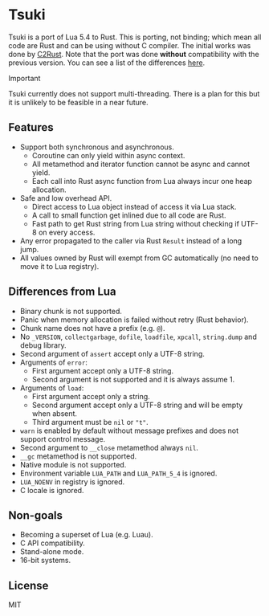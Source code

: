 # Tsuki

Tsuki is a port of Lua 5.4 to Rust. This is porting, not binding; which mean all code are Rust and can be using without C compiler. The initial works was done by [C2Rust](https://github.com/immunant/c2rust). Note that the port was done **without** compatibility with the previous version. You can see a list of the differences [here](https://www.lua.org/manual/5.4/manual.html#8).

> [!IMPORTANT]
> Tsuki currently does not support multi-threading. There is a plan for this but it is unlikely to be feasible in a near future.

## Features

- Support both synchronous and asynchronous.
  - Coroutine can only yield within async context.
  - All metamethod and iterator function cannot be async and cannot yield.
  - Each call into Rust async function from Lua always incur one heap allocation.
- Safe and low overhead API.
  - Direct access to Lua object instead of access it via Lua stack.
  - A call to small function get inlined due to all code are Rust.
  - Fast path to get Rust string from Lua string without checking if UTF-8 on every access.
- Any error propagated to the caller via Rust `Result` instead of a long jump.
- All values owned by Rust will exempt from GC automatically (no need to move it to Lua registry).

## Differences from Lua

- Binary chunk is not supported.
- Panic when memory allocation is failed without retry (Rust behavior).
- Chunk name does not have a prefix (e.g. `@`).
- No `_VERSION`, `collectgarbage`, `dofile`, `loadfile`, `xpcall`, `string.dump` and debug library.
- Second argument of `assert` accept only a UTF-8 string.
- Arguments of `error`:
  - First argument accept only a UTF-8 string.
  - Second argument is not supported and it is always assume 1.
- Arguments of `load`:
  - First argument accept only a string.
  - Second argument accept only a UTF-8 string and will be empty when absent.
  - Third argument must be `nil` or `"t"`.
- `warn` is enabled by default without message prefixes and does not support control message.
- Second argument to `__close` metamethod always `nil`.
- `__gc` metamethod is not supported.
- Native module is not supported.
- Environment variable `LUA_PATH` and `LUA_PATH_5_4` is ignored.
- `LUA_NOENV` in registry is ignored.
- C locale is ignored.

## Non-goals

- Becoming a superset of Lua (e.g. Luau).
- C API compatibility.
- Stand-alone mode.
- 16-bit systems.

## License

MIT
